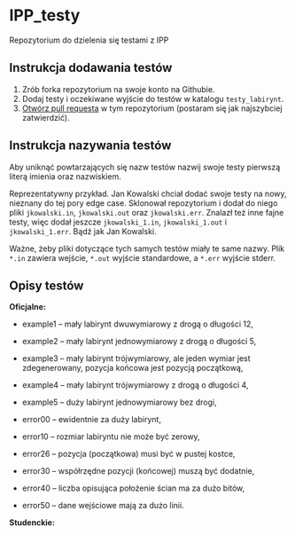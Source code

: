 # IPP_testy

Repozytorium do dzielenia się testami z IPP

## Instrukcja dodawania testów

1. Zrób forka repozytorium na swoje konto na Githubie.
2. Dodaj testy i oczekiwane wyjście do testów w katalogu `testy_labirynt`.
3. [Otwórz pull requesta](https://docs.github.com/en/pull-requests/collaborating-with-pull-requests/proposing-changes-to-your-work-with-pull-requests/creating-a-pull-request-from-a-fork) w tym repozytorium (postaram się jak najszybciej zatwierdzić).

## Instrukcja nazywania testów

Aby uniknąć powtarzających się nazw testów nazwij swoje testy pierwszą literą imienia oraz nazwiskiem.

Reprezentatywny przykład. Jan Kowalski chciał dodać swoje testy na nowy, nieznany do tej pory edge case.
Sklonował repozytorium i dodał do niego pliki `jkowalski.in`, `jkowalski.out` oraz `jkowalski.err`.
Znalazł też inne fajne testy, więc dodał jeszcze `jkowalski_1.in`, `jkowalski_1.out` i `jkowalski_1.err`.
Bądź jak Jan Kowalski.

Ważne, żeby pliki dotyczące tych samych testów miały te same nazwy. Plik `*.in` zawiera wejście, `*.out` wyjście
standardowe,  a `*.err` wyjście stderr.

## Opisy testów

**Oficjalne:**

- example1 – mały labirynt dwuwymiarowy z drogą o długości 12,

- example2 – mały labirynt jednowymiarowy z drogą o długości 5,
- example3 – mały labirynt trójwymiarowy, ale jeden wymiar jest zdegenerowany, pozycja końcowa jest pozycją początkową,
- example4 – mały labirynt trójwymiarowy z drogą o długości 4,
- example5 – duży labirynt jednowymiarowy bez drogi,
- error00 – ewidentnie za duży labirynt,
- error10 – rozmiar labiryntu nie może być zerowy,
- error26 – pozycja (początkowa) musi być w pustej kostce,
- error30 – współrzędne pozycji (końcowej) muszą być dodatnie,
- error40 – liczba opisująca położenie ścian ma za dużo bitów,
- error50 – dane wejściowe mają za dużo linii.

**Studenckie:**
